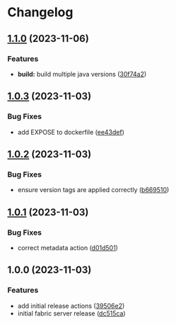 # Changelog

## [1.1.0](https://github.com/AnthonyPorthouse/fabric-server/compare/v1.0.3...v1.1.0) (2023-11-06)


### Features

* **build:** build multiple java versions ([30f74a2](https://github.com/AnthonyPorthouse/fabric-server/commit/30f74a2747b4a19cf854fc889d77b1a9cb81cf82))

## [1.0.3](https://github.com/AnthonyPorthouse/fabric-server/compare/v1.0.2...v1.0.3) (2023-11-03)


### Bug Fixes

* add EXPOSE to dockerfile ([ee43def](https://github.com/AnthonyPorthouse/fabric-server/commit/ee43defb0f7b5cd5618997dffb88d1117e3d7454))

## [1.0.2](https://github.com/AnthonyPorthouse/fabric-server/compare/v1.0.1...v1.0.2) (2023-11-03)


### Bug Fixes

* ensure version tags are applied correctly ([b669510](https://github.com/AnthonyPorthouse/fabric-server/commit/b669510c92313e041d5b600ce05f74078720c0d2))

## [1.0.1](https://github.com/AnthonyPorthouse/fabric-server/compare/v1.0.0...v1.0.1) (2023-11-03)


### Bug Fixes

* correct metadata action ([d01d501](https://github.com/AnthonyPorthouse/fabric-server/commit/d01d501dc964606ea6f43268546532173830713f))

## 1.0.0 (2023-11-03)


### Features

* add initial release actions ([39506e2](https://github.com/AnthonyPorthouse/fabric-server/commit/39506e28fac2b59529f1e783ac37f94b29e6e5c2))
* initial fabric server release ([dc515ca](https://github.com/AnthonyPorthouse/fabric-server/commit/dc515caa0886e7d45377fd1c1b7fb97bc210b8de))
